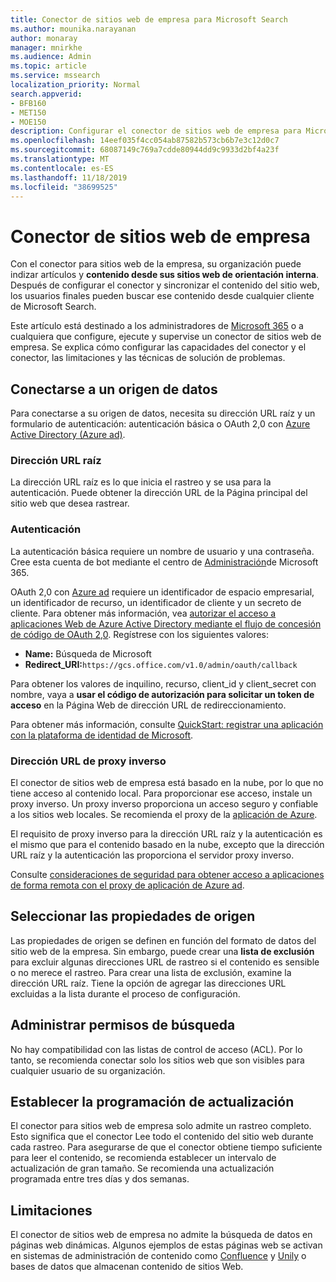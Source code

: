 ```yaml
---
title: Conector de sitios web de empresa para Microsoft Search
ms.author: mounika.narayanan
author: monaray
manager: mnirkhe
ms.audience: Admin
ms.topic: article
ms.service: mssearch
localization_priority: Normal
search.appverid:
- BFB160
- MET150
- MOE150
description: Configurar el conector de sitios web de empresa para Microsoft Search
ms.openlocfilehash: 14eef035f4cc054ab87582b573cb6b7e3c12d0c7
ms.sourcegitcommit: 68087149c769a7cdde80944dd9c9933d2bf4a23f
ms.translationtype: MT
ms.contentlocale: es-ES
ms.lasthandoff: 11/18/2019
ms.locfileid: "38699525"
---
```

# <a name="enterprise-websites-connector"></a>Conector de sitios web de empresa

Con el conector para sitios web de la empresa, su organización puede indizar artículos y **contenido desde sus sitios web de orientación interna**. Después de configurar el conector y sincronizar el contenido del sitio web, los usuarios finales pueden buscar ese contenido desde cualquier cliente de Microsoft Search.

Este artículo está destinado a los administradores de [Microsoft 365](https://www.microsoft.com/microsoft-365) o a cualquiera que configure, ejecute y supervise un conector de sitios web de empresa. Se explica cómo configurar las capacidades del conector y el conector, las limitaciones y las técnicas de solución de problemas.  

## <a name="connect-to-a-data-source"></a>Conectarse a un origen de datos 
Para conectarse a su origen de datos, necesita su dirección URL raíz y un formulario de autenticación: autenticación básica o OAuth 2,0 con [Azure Active Directory (Azure ad)](https://docs.microsoft.com/azure/active-directory/).

### <a name="root-url"></a>Dirección URL raíz
La dirección URL raíz es lo que inicia el rastreo y se usa para la autenticación. Puede obtener la dirección URL de la Página principal del sitio web que desea rastrear.

### <a name="authentication"></a>Autenticación 
La autenticación básica requiere un nombre de usuario y una contraseña. Cree esta cuenta de bot mediante el centro de [Administración](https://admin.microsoft.com)de Microsoft 365.

OAuth 2,0 con [Azure ad](https://docs.microsoft.com/azure/active-directory/) requiere un identificador de espacio empresarial, un identificador de recurso, un identificador de cliente y un secreto de cliente.
Para obtener más información, vea [autorizar el acceso a aplicaciones Web de Azure Active Directory mediante el flujo de concesión de código de OAuth 2,0](https://docs.microsoft.com/azure/active-directory/develop/v1-protocols-oauth-code). Regístrese con los siguientes valores:
* **Name:** Búsqueda de Microsoft
* **Redirect_URI:**`https://gcs.office.com/v1.0/admin/oauth/callback`

Para obtener los valores de inquilino, recurso, client_id y client_secret con nombre, vaya a **usar el código de autorización para solicitar un token de acceso** en la Página Web de dirección URL de redireccionamiento.

Para obtener más información, consulte [QuickStart: registrar una aplicación con la plataforma de identidad de Microsoft](https://docs.microsoft.com/azure/active-directory/develop/quickstart-register-app).

### <a name="reverse-proxy-url"></a>Dirección URL de proxy inverso 
El conector de sitios web de empresa está basado en la nube, por lo que no tiene acceso al contenido local. Para proporcionar ese acceso, instale un proxy inverso. Un proxy inverso proporciona un acceso seguro y confiable a los sitios web locales. Se recomienda el proxy de la [aplicación de Azure](https://docs.microsoft.com/azure/active-directory/manage-apps/application-proxy).

El requisito de proxy inverso para la dirección URL raíz y la autenticación es el mismo que para el contenido basado en la nube, excepto que la dirección URL raíz y la autenticación las proporciona el servidor proxy inverso.

Consulte [consideraciones de seguridad para obtener acceso a aplicaciones de forma remota con el proxy de aplicación de Azure ad](https://docs.microsoft.com/azure/active-directory/manage-apps/application-proxy-security).

## <a name="select-the-source-properties"></a>Seleccionar las propiedades de origen 
Las propiedades de origen se definen en función del formato de datos del sitio web de la empresa. Sin embargo, puede crear una **lista de exclusión** para excluir algunas direcciones URL de rastreo si el contenido es sensible o no merece el rastreo. Para crear una lista de exclusión, examine la dirección URL raíz. Tiene la opción de agregar las direcciones URL excluidas a la lista durante el proceso de configuración.

## <a name="manage-search-permissions"></a>Administrar permisos de búsqueda 
No hay compatibilidad con las listas de control de acceso (ACL). Por lo tanto, se recomienda conectar solo los sitios web que son visibles para cualquier usuario de su organización.

## <a name="set-the-refresh-schedule"></a>Establecer la programación de actualización
El conector para sitios web de empresa solo admite un rastreo completo. Esto significa que el conector Lee todo el contenido del sitio web durante cada rastreo. Para asegurarse de que el conector obtiene tiempo suficiente para leer el contenido, se recomienda establecer un intervalo de actualización de gran tamaño. Se recomienda una actualización programada entre tres días y dos semanas.

## <a name="limitations"></a>Limitaciones 
El conector de sitios web de empresa no admite la búsqueda de datos en páginas web dinámicas. Algunos ejemplos de estas páginas web se activan en sistemas de administración de contenido como [Confluence](https://www.atlassian.com/software/confluence) y [Unily](https://www.unily.com/) o bases de datos que almacenan contenido de sitios Web.